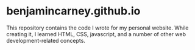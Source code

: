 # benjamincarney.github.io

This repository contains the code I wrote for my personal website. While creating it, I learned HTML, CSS, javascript, and a number of other web development-related concepts.
